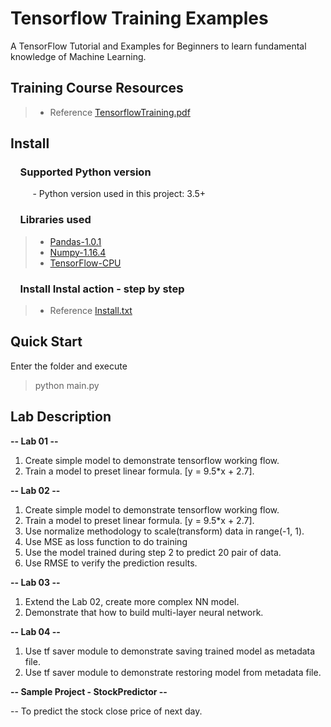 # Tensorflow Training Examples
  A TensorFlow Tutorial and Examples for Beginners to learn fundamental knowledge of Machine Learning.

## Training Course Resources
> * Reference [TensorflowTraining.pdf](https://github.com/Joel-Luo/tf_lesson_lab/blob/master/TensorflowTraining.pdf)

## Install

### &nbsp;&nbsp;&nbsp; Supported Python version
&nbsp;&nbsp;&nbsp;&nbsp;&nbsp;&nbsp;&nbsp;&nbsp;&nbsp;- Python version used in this project: 3.5+

### &nbsp;&nbsp;&nbsp; Libraries used

> *  [Pandas-1.0.1](http://pandas.pydata.org)
> *  [Numpy-1.16.4](http://www.numpy.org)
> *  [TensorFlow-CPU](https://www.tensorflow.org)

### &nbsp;&nbsp;&nbsp; Install Instal action - step by step
> * Reference [Install.txt](https://github.com/Joel-Luo/TensorFlow-TrainigExamples/blob/master/Install.txt)
   

## Quick Start
Enter the folder and execute
   > python main.py
        
## Lab Description

**-- Lab 01 --**

 1. Create simple model to demonstrate tensorflow working flow.
 2. Train a model to preset linear formula. [y = 9.5*x + 2.7].

**-- Lab 02 --**
 
 1. Create simple model to demonstrate tensorflow working flow.
 2. Train a model to preset linear formula. [y = 9.5*x + 2.7].
 3. Use normalize methodology to scale(transform) data in range(-1, 1).
 4. Use MSE as loss function to do training
 5. Use the model trained during step 2 to predict 20 pair of data.
 6. Use RMSE to verify the prediction results.

**-- Lab 03 --**

 1. Extend the Lab 02,  create more complex NN model.  
 2. Demonstrate that how to build multi-layer neural network. 

**-- Lab 04 --**

 1. Use tf saver module to demonstrate saving trained model as metadata file.
 2. Use tf saver module to demonstrate restoring model from metadata file.

**-- Sample Project - StockPredictor --**
 
 -- To predict the stock close price of next day.
